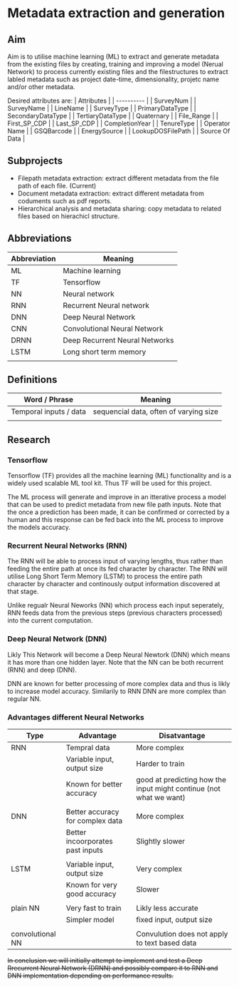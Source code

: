 # Metadata extraction and generation

## Aim

Aim is to utilise machine learning (ML) to extract and generate metadata from the existing files by creating, training and improving a model (Nerual Network) to process currently existing files and the filestructures to extract labled metadata such as project date-time, dimensionality, projetc name and/or other metadata.

Desired attributes are:
| Attributes |
| ---------- |
| SurveyNum	|
| SurveyName |
| LineName |
| SurveyType |
| PrimaryDataType |
| SecondaryDataType |
| TertiaryDataType |
| Quaternary |
| File_Range |
| First_SP_CDP |
| Last_SP_CDP |
| CompletionYear |
| TenureType |
| Operator Name |
| GSQBarcode |
| EnergySource |
| LookupDOSFilePath |
| Source Of Data |

## Subprojects

- Filepath metadata extraction: extract different metadata from the file path of each file. (Current)
- Document metadata extraction: extract different metadata from coduments such as pdf reports.
- Hierarchical analysis and metadata sharing: copy metadata to related files based on hierachicl structure.

## Abbreviations

| Abbreviation | Meaning |
|-------------|---------|
| ML | Machine learning |
| TF | Tensorflow |
| NN | Neural network |
| RNN | Recurrent Neural network |
| DNN | Deep Neural Network | 
| CNN | Convolutional Neural Network |
| DRNN | Deep Recurrent Neural Networks |
| LSTM | Long short term memory |
|  |  |

## Definitions

| Word / Phrase | Meaning |
|---------------|---------|
| Temporal inputs / data | sequencial data, often of varying size |
|  |  |

## Research

### Tensorflow
Tensorflow (TF) provides all the machine learning (ML) functionality and is a widely used scalable ML tool kit. Thus TF will be used for this project.

The ML process will generate and improve in an itterative process a model that can be used to predict metadata from new file path inputs. Note that the once a prediction has been made, it can be confirmed or corrected by a human and this response can be fed back into the ML process to improve the models accuracy.

### Recurrent Neural Networks (RNN)

The RNN will be able to process input of varying lengths, thus rather than feeding the entire path at once its fed character by character. The RNN will utilise Long Short Term Memory (LSTM) to process the entire path character by character and continously output information discovered at that stage.

Unlike regualr Neural Neworks (NN) which process each input seperately, RNN feeds data from the previous steps (previous characters processed) into the current computation.

### Deep Neural Network (DNN)

Likly This Network will become a Deep Neural Newtork (DNN) which means it has more than one hidden layer. Note that the NN can be both recurrent (RNN) and deep (DNN).

DNN are known for better processing of more complex data and thus is likly to increase model accuracy. Similarily to RNN DNN are more complex than regular NN.

### Advantages different Neural Networks

| Type     | Advantage | Disatvantage |
|----------|-----------|--------------|
| RNN      | Tempral data                | More complex |
|          | Variable input, output size | Harder to train |
|          | Known for better accuracy   | good at predicting how the input might continue (not what we want) |
| | | |
| DNN      | Better accuracy for complex data | More complex |
|          | Better incoorporates past inputs | Slightly slower |
| | | |
| LSTM     | Variable input, output size  | Very complex |
|          | Known for very good accuracy | Slower |
| | | |
| plain NN | Very fast to train | Likly less accurate |
|          | Simpler model      | fixed input, output size |
| | | |
| convolutional NN |  | Convulution does not apply to text based data |

~~In conclusion we will initially attempt to implement and test a Deep Rrecurrent Neural Network (DRNN) and possibly compare it to RNN and DNN implementation depending on performance results.~~
